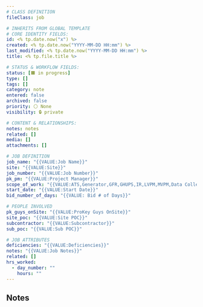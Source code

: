 ```yaml
---
# CLASS DEFINITION
fileClass: job

# INHERITS FROM GLOBAL TEMPLATE
# CORE IDENTITY FIELDS:
id: <% tp.date.now("x") %>
created: <% tp.date.now("YYYY-MM-DD HH:mm") %>
last_modified: <% tp.date.now("YYYY-MM-DD HH:mm") %>
title: <% tp.file.title %>

# STATUS & WORKFLOW FIELDS:
status: [🟧 in progress]
type: []
tags: []
category: note
entered: false
archived: false
priority: ⚪ None
visibility: 🔒 private

# CONTENT & RELATIONSHIPS:
notes: notes
related: []
media: []
attachments: []

# JOB DEFINITION
job_name: "{{VALUE:Job Name}}"
site: "{{VALUE:Site}}"
job_number: "{{VALUE:Job Number}}"
pk_pm: "{{VALUE:Project Manager}}"
scope_of_work: "{{VALUE:ATS,Generator,GFR,GHUPS,IR,LVPM,MVPM,Data Collection}}"
start_date: "{{VALUE:Start Date}}"
bid_number_of_days: "{{VALUE: Bid # of Days}}"

# PEOPLE INVOLVED
pk_guys_onSite: "{{VALUE:ProKey Guys OnSite}}"
site_poc: "{{VALUE:Site POC}}"
subcontractor: "{{VALUE:Subcontractor}}"
sub_poc: "{{VALUE:Sub POC}}"

# JOB ATTRIBUTES
deficiencies: "{{VALUE:Deficiencies}}"
notes: "{{VALUE:Job Notes}}"
related: []
hrs_worked:
  - day_number: ""
    hours: ""
---
```


## Notes